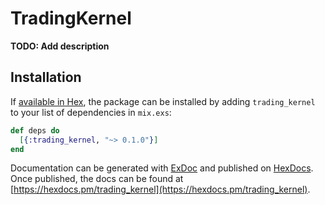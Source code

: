 # TradingKernel

**TODO: Add description**

## Installation

If [available in Hex](https://hex.pm/docs/publish), the package can be installed
by adding `trading_kernel` to your list of dependencies in `mix.exs`:

```elixir
def deps do
  [{:trading_kernel, "~> 0.1.0"}]
end
```

Documentation can be generated with [ExDoc](https://github.com/elixir-lang/ex_doc)
and published on [HexDocs](https://hexdocs.pm). Once published, the docs can
be found at [https://hexdocs.pm/trading_kernel](https://hexdocs.pm/trading_kernel).

